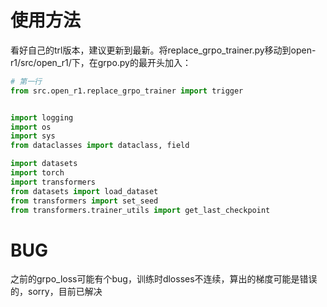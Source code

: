 # 使用方法
看好自己的trl版本，建议更新到最新。将replace_grpo_trainer.py移动到open-r1/src/open_r1/下，在grpo.py的最开头加入：
```python
# 第一行
from src.open_r1.replace_grpo_trainer import trigger


import logging
import os
import sys
from dataclasses import dataclass, field

import datasets
import torch
import transformers
from datasets import load_dataset
from transformers import set_seed
from transformers.trainer_utils import get_last_checkpoint
```

# BUG
之前的grpo_loss可能有个bug，训练时dlosses不连续，算出的梯度可能是错误的，sorry，目前已解决